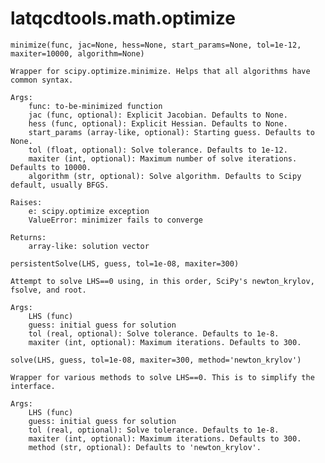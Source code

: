 latqcdtools.math.optimize
=============

`minimize(func, jac=None, hess=None, start_params=None, tol=1e-12, maxiter=10000, algorithm=None)`
 
    Wrapper for scipy.optimize.minimize. Helps that all algorithms have common syntax.

    Args:
        func: to-be-minimized function 
        jac (func, optional): Explicit Jacobian. Defaults to None.
        hess (func, optional): Explicit Hessian. Defaults to None.
        start_params (array-like, optional): Starting guess. Defaults to None.
        tol (float, optional): Solve tolerance. Defaults to 1e-12.
        maxiter (int, optional): Maximum number of solve iterations. Defaults to 10000.
        algorithm (str, optional): Solve algorithm. Defaults to Scipy default, usually BFGS.

    Raises:
        e: scipy.optimize exception 
        ValueError: minimizer fails to converge

    Returns:
        array-like: solution vector 
    
`persistentSolve(LHS, guess, tol=1e-08, maxiter=300)`
 
    Attempt to solve LHS==0 using, in this order, SciPy's newton_krylov, fsolve, and root.

    Args:
        LHS (func)
        guess: initial guess for solution 
        tol (real, optional): Solve tolerance. Defaults to 1e-8.
        maxiter (int, optional): Maximum iterations. Defaults to 300.
    
`solve(LHS, guess, tol=1e-08, maxiter=300, method='newton_krylov')`
 
    Wrapper for various methods to solve LHS==0. This is to simplify the interface.

    Args:
        LHS (func)
        guess: initial guess for solution 
        tol (real, optional): Solve tolerance. Defaults to 1e-8.
        maxiter (int, optional): Maximum iterations. Defaults to 300.
        method (str, optional): Defaults to 'newton_krylov'.
    
